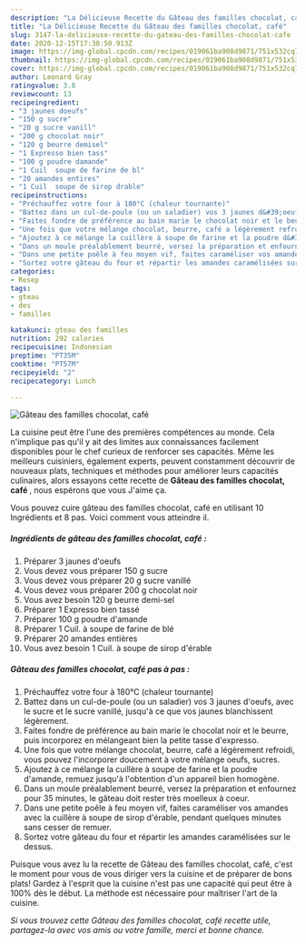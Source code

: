 ```yaml
---
description: "La Délicieuse Recette du Gâteau des familles chocolat, café"
title: "La Délicieuse Recette du Gâteau des familles chocolat, café"
slug: 3147-la-delicieuse-recette-du-gateau-des-familles-chocolat-cafe
date: 2020-12-15T17:38:50.913Z
image: https://img-global.cpcdn.com/recipes/019061ba908d9871/751x532cq70/gateau-des-familles-chocolat-cafe-photo-principale-de-la-recette.jpg
thumbnail: https://img-global.cpcdn.com/recipes/019061ba908d9871/751x532cq70/gateau-des-familles-chocolat-cafe-photo-principale-de-la-recette.jpg
cover: https://img-global.cpcdn.com/recipes/019061ba908d9871/751x532cq70/gateau-des-familles-chocolat-cafe-photo-principale-de-la-recette.jpg
author: Leonard Gray
ratingvalue: 3.8
reviewcount: 13
recipeingredient:
- "3 jaunes doeufs"
- "150 g sucre"
- "20 g sucre vanill"
- "200 g chocolat noir"
- "120 g beurre demisel"
- "1 Expresso bien tass"
- "100 g poudre damande"
- "1 Cuil  soupe de farine de bl"
- "20 amandes entires"
- "1 Cuil  soupe de sirop drable"
recipeinstructions:
- "Préchauffez votre four à 180°C (chaleur tournante)"
- "Battez dans un cul-de-poule (ou un saladier) vos 3 jaunes d&#39;oeufs, avec le sucre et le sucre vanillé, jusqu&#39;à ce que vos jaunes blanchissent légèrement."
- "Faites fondre de préférence au bain marie le chocolat noir et le beurre, puis incorporez en mélangeant bien la petite tasse d&#39;expresso."
- "Une fois que votre mélange chocolat, beurre, café a légèrement refroidi, vous pouvez l&#39;incorporer doucement à votre mélange oeufs, sucres."
- "Ajoutez à ce mélange la cuillère à soupe de farine et la poudre d&#39;amande, remuez jusqu&#39;à l&#39;obtention d&#39;un appareil bien homogène."
- "Dans un moule préalablement beurré, versez la préparation et enfournez pour 35 minutes, le gâteau doit rester très moelleux à coeur."
- "Dans une petite poêle à feu moyen vif, faites caraméliser vos amandes avec la cuillère à soupe de sirop d&#39;érable, pendant quelques minutes sans cesser de remuer."
- "Sortez votre gâteau du four et répartir les amandes caramélisées sur le dessus."
categories:
- Resep
tags:
- gteau
- des
- familles

katakunci: gteau des familles 
nutrition: 292 calories
recipecuisine: Indonesian
preptime: "PT35M"
cooktime: "PT57M"
recipeyield: "2"
recipecategory: Lunch

---
```



![Gâteau des familles chocolat, café](https://img-global.cpcdn.com/recipes/019061ba908d9871/751x532cq70/gateau-des-familles-chocolat-cafe-photo-principale-de-la-recette.jpg)

La cuisine peut être l'une des premières compétences au monde. Cela n'implique pas qu'il y ait des limites aux connaissances facilement disponibles pour le chef curieux de renforcer ses capacités. Même les meilleurs cuisiniers, également experts, peuvent constamment découvrir de nouveaux plats, techniques et méthodes pour améliorer leurs capacités culinaires, alors essayons cette recette de <strong> Gâteau des familles chocolat, café </strong>, nous espérons que vous J'aime ça.

<!--inarticleads1-->

Vous pouvez cuire gâteau des familles chocolat, café en utilisant 10 Ingrédients et 8 pas. Voici comment vous atteindre il.

##### Ingrédients de gâteau des familles chocolat, café :

1. Préparer 3 jaunes d&#39;oeufs
1. Vous devez vous préparer 150 g sucre
1. Vous devez vous préparer 20 g sucre vanillé
1. Vous devez vous préparer 200 g chocolat noir
1. Vous avez besoin 120 g beurre demi-sel
1. Préparer 1 Expresso bien tassé
1. Préparer 100 g poudre d&#39;amande
1. Préparer 1 Cuil. à soupe de farine de blé
1. Préparer 20 amandes entières
1. Vous avez besoin 1 Cuil. à soupe de sirop d&#39;érable




<!--inarticleads2-->

##### Gâteau des familles chocolat, café pas à pas :

1. Préchauffez votre four à 180°C (chaleur tournante)
1. Battez dans un cul-de-poule (ou un saladier) vos 3 jaunes d&#39;oeufs, avec le sucre et le sucre vanillé, jusqu&#39;à ce que vos jaunes blanchissent légèrement.
1. Faites fondre de préférence au bain marie le chocolat noir et le beurre, puis incorporez en mélangeant bien la petite tasse d&#39;expresso.
1. Une fois que votre mélange chocolat, beurre, café a légèrement refroidi, vous pouvez l&#39;incorporer doucement à votre mélange oeufs, sucres.
1. Ajoutez à ce mélange la cuillère à soupe de farine et la poudre d&#39;amande, remuez jusqu&#39;à l&#39;obtention d&#39;un appareil bien homogène.
1. Dans un moule préalablement beurré, versez la préparation et enfournez pour 35 minutes, le gâteau doit rester très moelleux à coeur.
1. Dans une petite poêle à feu moyen vif, faites caraméliser vos amandes avec la cuillère à soupe de sirop d&#39;érable, pendant quelques minutes sans cesser de remuer.
1. Sortez votre gâteau du four et répartir les amandes caramélisées sur le dessus.




<!--inarticleads1-->

<p>
Puisque vous avez lu la recette de Gâteau des familles chocolat, café, c'est le moment pour vous de vous diriger vers la cuisine et de préparer de bons plats! Gardez à l'esprit que la cuisine n'est pas une capacité qui peut être à 100% dès le début. La méthode est nécessaire pour maîtriser l'art de la cuisine.
</p>

<p>
<i>Si vous trouvez cette Gâteau des familles chocolat, café recette utile, partagez-la avec vos amis ou votre famille, merci et bonne chance.</i>
</p>
